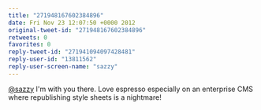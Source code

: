 ```yaml
---
title: "271948167602384896"
date: Fri Nov 23 12:07:50 +0000 2012
original-tweet-id: "271948167602384896"
retweets: 0
favorites: 0
reply-tweet-id: "271941094097428481"
reply-user-id: "13811562"
reply-user-screen-name: "sazzy"
---
```

<a href="https://twitter.com/sazzy">@sazzy</a> I'm with you there. Love espresso especially on an enterprise CMS where republishing style sheets is a nightmare!
